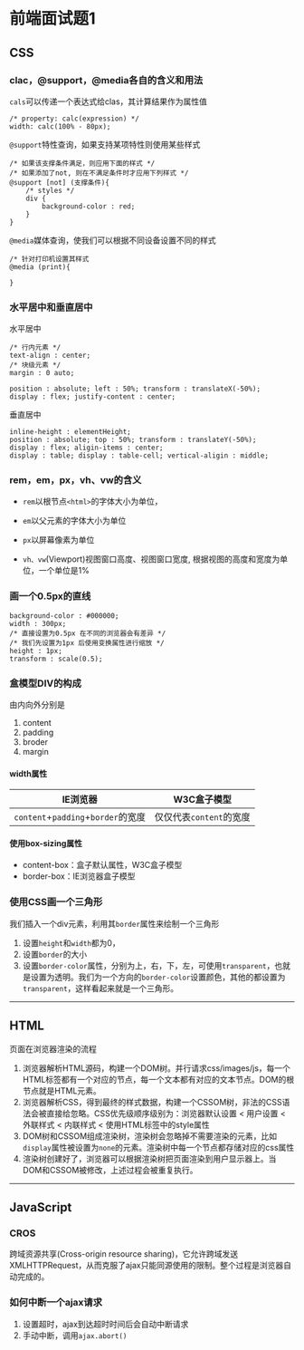 # 前端面试题1
## CSS
### clac，@support，@media各自的含义和用法


`cals`可以传递一个表达式给clas，其计算结果作为属性值
    
    /* property: calc(expression) */
    width: calc(100% - 80px);

`@support`特性查询，如果支持某项特性则使用某些样式

    /* 如果该支撑条件满足，则应用下面的样式 */
    /* 如果添加了not, 则在不满足条件时才应用下列样式 */
    @support [not] (支撑条件){
        /* styles */
        div {
            background-color : red;
        }
    }

`@media`媒体查询，使我们可以根据不同设备设置不同的样式

    /* 针对打印机设置其样式
    @media (print){

    }


### 水平居中和垂直居中

水平居中

    /* 行内元素 */
    text-align : center;
    /* 块级元素 */
    margin : 0 auto;

    position : absolute; left : 50%; transform : translateX(-50%);
    display : flex; justify-content : center;


垂直居中

    inline-height : elementHeight;
    position : absolute; top : 50%; transform : translateY(-50%);
    display : flex; aligin-items : center; 
    display : table; display : table-cell; vertical-aligin : middle;

### rem，em，px，vh、vw的含义
- `rem`以根节点`<html>`的字体大小为单位，

- `em`以父元素的字体大小为单位

- `px`以屏幕像素为单位

- `vh、vw`(Viewport)视图窗口高度、视图窗口宽度, 根据视图的高度和宽度为单位，一个单位是1%

### 画一个0.5px的直线
    background-color : #000000;
    width : 300px;
    /* 直接设置为0.5px 在不同的浏览器会有差异 */
    /* 我们先设置为1px 后使用变换属性进行缩放 */
    height : 1px;
    transform : scale(0.5);

### 盒模型DIV的构成
由内向外分别是
1. content
2. padding
3. broder
4. margin


#### width属性
|IE浏览器|W3C盒子模型|
|--|--|
|`content`+`padding`+`border`的宽度|仅仅代表`content`的宽度|

#### 使用box-sizing属性
- content-box：盒子默认属性，W3C盒子模型
- border-box：IE浏览器盒子模型

### 使用CSS画一个三角形
我们插入一个div元素，利用其`border`属性来绘制一个三角形

1. 设置`height`和`width`都为0，
2. 设置`border`的大小
3. 设置`border-color`属性，分别为上，右，下，左，可使用`transparent`，也就是设置为透明。我们为一个方向的`border-color`设置颜色，其他的都设置为`transparent`，这样看起来就是一个三角形。

<hr/>

## HTML
页面在浏览器渲染的流程
1. 浏览器解析HTML源码，构建一个DOM树。并行请求css/images/js，每一个HTML标签都有一个对应的节点，每一个文本都有对应的文本节点。DOM的根节点就是HTML元素。
2. 浏览器解析CSS，得到最终的样式数据，构建一个CSSOM树，非法的CSS语法会被直接给忽略。CSS优先级顺序级别为：浏览器默认设置 < 用户设置 < 外联样式 < 内联样式 < 使用HTML标签中的style属性
3. DOM树和CSSOM组成渲染树，渲染树会忽略掉不需要渲染的元素，比如`display`属性被设置为`none`的元素。渲染树中每一个节点都存储对应的css属性
4. 渲染树创建好了，浏览器可以根据渲染树把页面渲染到用户显示器上。当DOM和CSSOM被修改，上述过程会被重复执行。


<hr/>

## JavaScript
### CROS
跨域资源共享(Cross-origin resource sharing)，它允许跨域发送XMLHTTPRequest，从而克服了ajax只能同源使用的限制。整个过程是浏览器自动完成的。

### 如何中断一个ajax请求
1. 设置超时，ajax到达超时时间后会自动中断请求
2. 手动中断，调用`ajax.abort()`






